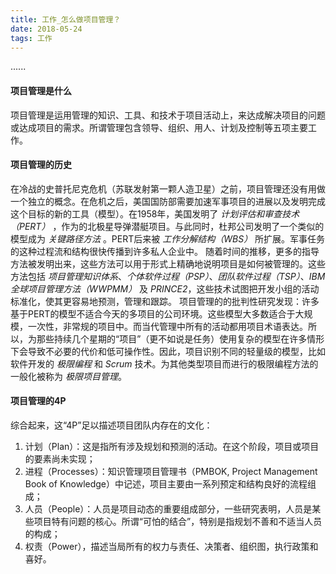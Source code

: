 ```yaml
---
title: 工作_怎么做项目管理？
date: 2018-05-24
tags: 工作
---
```


......
 <!-- more -->

#### 项目管理是什么
项目管理是运用管理的知识、工具、和技术于项目活动上，来达成解决项目的问题或达成项目的需求。所谓管理包含领导、组织、用人、计划及控制等五项主要工作。

#### 项目管理的历史
在冷战的史普托尼克危机（苏联发射第一颗人造卫星）之前，项目管理还没有用做一个独立的概念。在危机之后，美国国防部需要加速军事项目的进展以及发明完成这个目标的新的工具（模型）。在1958年，美国发明了 *计划评估和审查技术（PERT）* ，作为的北极星导弹潜艇项目。与此同时，杜邦公司发明了一个类似的模型成为 *关键路径方法* 。PERT后来被 *工作分解结构（WBS）* 所扩展。军事任务的这种过程流和结构很快传播到许多私人企业中。
随着时间的推移，更多的指导方法被发明出来，这些方法可以用于形式上精确地说明项目是如何被管理的。这些方法包括 *项目管理知识体系*、*个体软件过程（PSP）*、*团队软件过程（TSP）*、*IBM全球项目管理方法（WWPMM）* 及 *PRINCE2*，这些技术试图把开发小组的活动标准化，使其更容易地预测，管理和跟踪。
项目管理的的批判性研究发现：许多基于PERT的模型不适合今天的多项目的公司环境。这些模型大多数适合于大规模，一次性，非常规的项目中。而当代管理中所有的活动都用项目术语表达。所以，为那些持续几个星期的“项目”（更不如说是任务）使用复杂的模型在许多情形下会导致不必要的代价和低可操作性。因此，项目识别不同的轻量级的模型，比如软件开发的 *极限编程* 和 *Scrum* 技术。为其他类型项目而进行的极限编程方法的一般化被称为 *极限项目管理*。

#### 项目管理的4P
综合起来，这“4P”足以描述项目团队内存在的文化：
  1. 计划（Plan）：这是指所有涉及规划和预测的活动。在这个阶段，项目或项目的要素尚未实现；
  2. 进程（Processes）：知识管理项目管理书（PMBOK, Project Management Book of Knowledge）中记述，项目主要由一系列预定和结构良好的流程组成；
  3. 人员（People）：人员是项目动态的重要组成部分，一些研究表明，人员是某些项目特有问题的核心。所谓“可怕的结合”，特别是指规划不善和不适当人员的构成；
  4. 权责（Power），描述当局所有的权力与责任、决策者、组织图，执行政策和喜好。

####
